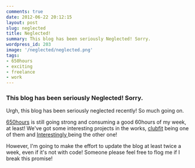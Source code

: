 ```yaml
---
comments: true
date: 2012-06-22 20:12:15
layout: post
slug: neglected
title: Neglected!
summary: This blog has been seriously Neglected! Sorry.
wordpress_id: 203
image: '/neglected/neglected.png'
tags:
- 650hours
- exciting
- freelance
- work
---
```


### This blog has been seriously Neglected! Sorry.

Urgh, this blog has been seriously neglected recently! So much going on.

[650hours](http://www.650hours.com) is still going strong and consuming a good 60hours of my week, at least! We've got some interesting projects in the works, [clubfit](http://www.clubfit.co.uk) being one of them and [ Interestingly ](http://www.interestingly.co.uk) being the other one!

However, I'm going to make the effort to update the blog at least twice a week, even if it's not with code! Someone please feel free to flog me if I break this promise!
